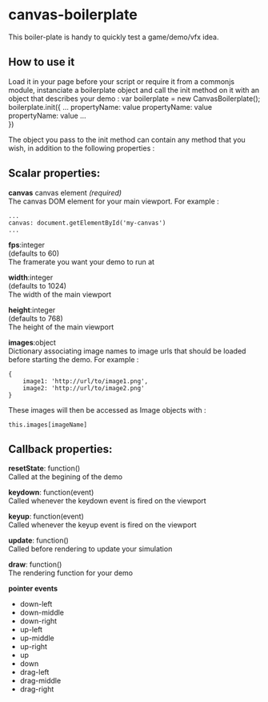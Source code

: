 # canvas-boilerplate

This boiler-plate is handy to quickly test a game/demo/vfx idea.


## How to use it

Load it in your page before your script or require it from a commonjs module, instanciate a boilerplate object and call the init method on it with an object that describes your demo :
    var boilerplate = new CanvasBoilerplate();
    boilerplate.init({
        ...
        propertyName: value
        propertyName: value
        propertyName: value
        ...    
    })

The object you pass to the init method can contain any method that you wish, in addition to the following properties :

## Scalar properties:

**canvas** canvas element *(required)*  
The canvas DOM element for your main viewport. For example :  

    ...
    canvas: document.getElementById('my-canvas')
    ...

**fps**:integer  
(defaults to 60)  
The framerate you want your demo to run at

**width**:integer  
(defaults to 1024)  
The width of the main viewport

**height**:integer  
(defaults to 768)  
The height of the main viewport

**images**:object  
Dictionary associating image names to image urls that should be loaded before starting the demo. For example :  

    {
        image1: 'http://url/to/image1.png',
        image2: 'http://url/to/image2.png'
    }

These images will then be accessed as Image objects with :  

    this.images[imageName]


## Callback properties:

**resetState**: function()  
Called at the begining of the demo

**keydown**: function(event)  
Called whenever the keydown event is fired on the viewport

**keyup**: function(event)  
Called whenever the keyup event is fired on the viewport

**update**: function()  
Called before rendering to update your simulation

**draw**: function()  
The rendering function for your demo

**pointer events**
* down-left
* down-middle
* down-right
* up-left
* up-middle
* up-right
* up
* down
* drag-left
* drag-middle
* drag-right
